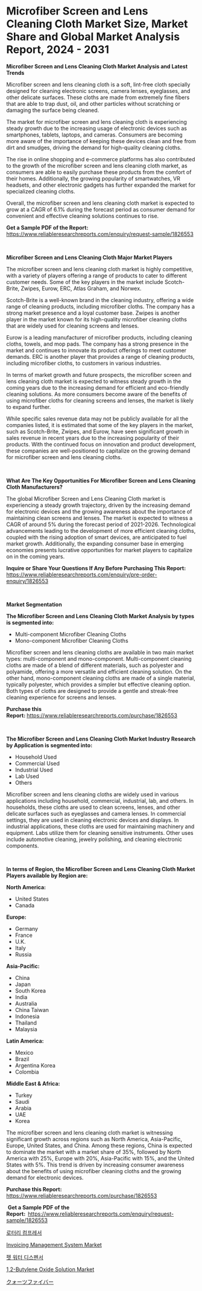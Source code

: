 <p><h1>Microfiber Screen and Lens Cleaning Cloth Market Size, Market Share and Global Market Analysis Report, 2024 - 2031</h1></p><p><strong>Microfiber Screen and Lens Cleaning Cloth Market Analysis and Latest Trends</strong></p>
<p><p>Microfiber screen and lens cleaning cloth is a soft, lint-free cloth specially designed for cleaning electronic screens, camera lenses, eyeglasses, and other delicate surfaces. These cloths are made from extremely fine fibers that are able to trap dust, oil, and other particles without scratching or damaging the surface being cleaned.</p><p>The market for microfiber screen and lens cleaning cloth is experiencing steady growth due to the increasing usage of electronic devices such as smartphones, tablets, laptops, and cameras. Consumers are becoming more aware of the importance of keeping these devices clean and free from dirt and smudges, driving the demand for high-quality cleaning cloths.</p><p>The rise in online shopping and e-commerce platforms has also contributed to the growth of the microfiber screen and lens cleaning cloth market, as consumers are able to easily purchase these products from the comfort of their homes. Additionally, the growing popularity of smartwatches, VR headsets, and other electronic gadgets has further expanded the market for specialized cleaning cloths.</p><p>Overall, the microfiber screen and lens cleaning cloth market is expected to grow at a CAGR of 6.1% during the forecast period as consumer demand for convenient and effective cleaning solutions continues to rise.</p></p>
<p><strong>Get a Sample PDF of the Report:&nbsp;</strong> <a href="https://www.reliableresearchreports.com/enquiry/request-sample/1826553">https://www.reliableresearchreports.com/enquiry/request-sample/1826553</a></p>
<p>&nbsp;</p>
<p><strong>Microfiber Screen and Lens Cleaning Cloth Major Market Players</strong></p>
<p><p>The microfiber screen and lens cleaning cloth market is highly competitive, with a variety of players offering a range of products to cater to different customer needs. Some of the key players in the market include Scotch-Brite, Zwipes, Eurow, ERC, Atlas Graham, and Norwex.</p><p>Scotch-Brite is a well-known brand in the cleaning industry, offering a wide range of cleaning products, including microfiber cloths. The company has a strong market presence and a loyal customer base. Zwipes is another player in the market known for its high-quality microfiber cleaning cloths that are widely used for cleaning screens and lenses.</p><p>Eurow is a leading manufacturer of microfiber products, including cleaning cloths, towels, and mop pads. The company has a strong presence in the market and continues to innovate its product offerings to meet customer demands. ERC is another player that provides a range of cleaning products, including microfiber cloths, to customers in various industries.</p><p>In terms of market growth and future prospects, the microfiber screen and lens cleaning cloth market is expected to witness steady growth in the coming years due to the increasing demand for efficient and eco-friendly cleaning solutions. As more consumers become aware of the benefits of using microfiber cloths for cleaning screens and lenses, the market is likely to expand further.</p><p>While specific sales revenue data may not be publicly available for all the companies listed, it is estimated that some of the key players in the market, such as Scotch-Brite, Zwipes, and Eurow, have seen significant growth in sales revenue in recent years due to the increasing popularity of their products. With the continued focus on innovation and product development, these companies are well-positioned to capitalize on the growing demand for microfiber screen and lens cleaning cloths.</p></p>
<p>&nbsp;</p>
<p><strong>What Are The Key Opportunities For Microfiber Screen and Lens Cleaning Cloth Manufacturers?</strong></p>
<p><p>The global Microfiber Screen and Lens Cleaning Cloth market is experiencing a steady growth trajectory, driven by the increasing demand for electronic devices and the growing awareness about the importance of maintaining clean screens and lenses. The market is expected to witness a CAGR of around 5% during the forecast period of 2021-2026. Technological advancements leading to the development of more efficient cleaning cloths, coupled with the rising adoption of smart devices, are anticipated to fuel market growth. Additionally, the expanding consumer base in emerging economies presents lucrative opportunities for market players to capitalize on in the coming years.</p></p>
<p><strong>Inquire or Share Your Questions If Any Before Purchasing This Report:</strong> <a href="https://www.reliableresearchreports.com/enquiry/pre-order-enquiry/1826553">https://www.reliableresearchreports.com/enquiry/pre-order-enquiry/1826553</a></p>
<p>&nbsp;</p>
<p><strong>Market Segmentation</strong></p>
<p><strong>The Microfiber Screen and Lens Cleaning Cloth Market Analysis by types is segmented into:</strong></p>
<p><ul><li>Multi-component Microfiber Cleaning Cloths</li><li>Mono-component Microfiber Cleaning Cloths</li></ul></p>
<p><p>Microfiber screen and lens cleaning cloths are available in two main market types: multi-component and mono-component. Multi-component cleaning cloths are made of a blend of different materials, such as polyester and polyamide, offering a more versatile and efficient cleaning solution. On the other hand, mono-component cleaning cloths are made of a single material, typically polyester, which provides a simpler but effective cleaning option. Both types of cloths are designed to provide a gentle and streak-free cleaning experience for screens and lenses.</p></p>
<p><strong>Purchase this Report:&nbsp;</strong><a href="https://www.reliableresearchreports.com/purchase/1826553">https://www.reliableresearchreports.com/purchase/1826553</a></p>
<p>&nbsp;</p>
<p><strong>The Microfiber Screen and Lens Cleaning Cloth Market Industry Research by Application is segmented into:</strong></p>
<p><ul><li>Household Used</li><li>Commercial Used</li><li>Industrial Used</li><li>Lab Used</li><li>Others</li></ul></p>
<p><p>Microfiber screen and lens cleaning cloths are widely used in various applications including household, commercial, industrial, lab, and others. In households, these cloths are used to clean screens, lenses, and other delicate surfaces such as eyeglasses and camera lenses. In commercial settings, they are used in cleaning electronic devices and displays. In industrial applications, these cloths are used for maintaining machinery and equipment. Labs utilize them for cleaning sensitive instruments. Other uses include automotive cleaning, jewelry polishing, and cleaning electronic components.</p></p>
<p>&nbsp;</p>
<p><strong>In terms of Region, the Microfiber Screen and Lens Cleaning Cloth Market Players available by Region are:</strong></p>
<p>
    <p> <strong> North America: </strong>
        <ul>
            <li>United States</li>
            <li>Canada</li>
        </ul>
        </p> 
    <p> <strong> Europe: </strong>
        <ul>
            <li>Germany</li>
            <li>France</li>
            <li>U.K.</li>
            <li>Italy</li>
            <li>Russia</li>
        </ul>
        </p> 
    <p> <strong> Asia-Pacific: </strong>
        <ul>
            <li>China</li>
            <li>Japan</li>
            <li>South Korea</li>
            <li>India</li>
            <li>Australia</li>
            <li>China Taiwan</li>
            <li>Indonesia</li>
            <li>Thailand</li>
            <li>Malaysia</li>
        </ul>
        </p> 
    <p> <strong> Latin America: </strong>
        <ul>
            <li>Mexico</li>
            <li>Brazil</li>
            <li>Argentina Korea</li>
            <li>Colombia</li>
        </ul>
        </p> 
    <p> <strong> Middle East & Africa: </strong>
        <ul>
            <li>Turkey</li>
            <li>Saudi</li>
            <li>Arabia</li>
            <li>UAE</li>
            <li>Korea</li>
        </ul>
    </p>
    </p>
<p><p>The microfiber screen and lens cleaning cloth market is witnessing significant growth across regions such as North America, Asia-Pacific, Europe, United States, and China. Among these regions, China is expected to dominate the market with a market share of 35%, followed by North America with 25%, Europe with 20%, Asia-Pacific with 15%, and the United States with 5%. This trend is driven by increasing consumer awareness about the benefits of using microfiber cleaning cloths and the growing demand for electronic devices.</p></p>
<p><strong>Purchase this Report: </strong><a href="https://www.reliableresearchreports.com/purchase/1826553">https://www.reliableresearchreports.com/purchase/1826553</a></p>
<p>&nbsp;<strong>Get a Sample PDF of the Report:&nbsp;&nbsp;</strong><a href="https://www.reliableresearchreports.com/enquiry/request-sample/1826553">https://www.reliableresearchreports.com/enquiry/request-sample/1826553</a></p>
<p><strong></strong></p>
<p><p><a href="https://github.com/rsg307664904/Market-Research-Report-List-1/blob/main/1853310863.md">로터리 컴프레서</a></p><p><a href="https://issuu.com/reportprime-2/docs/invoicing-management-system-market-size-2030.pptx">Invoicing Management System Market</a></p><p><a href="https://medium.com/@witoldadamczyk1904/%EB%B0%98%EB%A0%A4%EB%8F%99%EB%AC%BC%EC%9A%A9-%EB%AC%BC-%EC%9E%90%EB%8F%99%EA%B8%89%EC%88%98%EA%B8%B0-%EC%8B%9C%EC%9E%A5-%EC%A7%80%ED%91%9C-%ED%95%B4%EC%84%9D-%EC%8B%9C%EC%9E%A5-%EC%A0%90%EC%9C%A0%EC%9C%A8-%ED%8A%B8%EB%A0%8C%EB%93%9C-%EC%84%B1%EC%9E%A5-%ED%8C%A8%ED%84%B4-ddd80fc43c3d">펫 워터 디스펜서</a></p><p><a href="https://issuu.com/reportprime-2/docs/12-butylene-oxide-solution-market-size-2030.pptx">1,2-Butylene Oxide Solution Market</a></p><p><a href="https://medium.com/@adalineconnelly2023/%E7%9F%B3%E8%8B%B1%E7%B9%8A%E7%B6%AD%E5%B8%82%E5%A0%B4%E5%B1%95%E6%9C%9B-%E6%A5%AD%E7%95%8C%E6%A6%82%E8%A6%81%E3%81%A8%E4%BA%88%E6%B8%AC-2024%E5%B9%B4%E3%81%8B%E3%82%892031%E5%B9%B4-eb0709234079">クォーツファイバー</a></p></p>